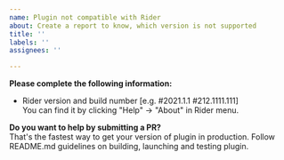 ```yaml
---
name: Plugin not compatible with Rider
about: Create a report to know, which version is not supported
title: ''
labels: ''
assignees: ''

---
```

**Please complete the following information:**
- Rider version and build number [e.g. #2021.1.1 #212.1111.111]  
You can find it by clicking "Help" -> "About" in Rider menu.

**Do you want to help by submitting a PR?**  
That's the fastest way to get your version of plugin in production. Follow README.md guidelines on building, launching and testing plugin.
